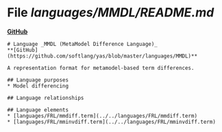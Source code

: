 # File _languages/MMDL/README.md_
**[GitHub](https://github.com/softlang/yas/blob/master/languages/MMDL/README.md)**
```
# Language _MMDL (MetaModel Difference Language)_
**[GitHub](https://github.com/softlang/yas/blob/master/languages/MMDL)**

A representation format for metamodel-based term differences.

## Language purposes
* Model differencing

## Language relationships

## Language elements
* [languages/FRL/mmdiff.term](../../languages/FRL/mmdiff.term)
* [languages/FRL/mminvdiff.term](../../languages/FRL/mminvdiff.term)
```
